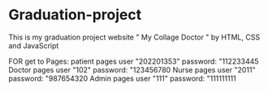 # Graduation-project
This is my graduation project website  " My Collage Doctor " by HTML, CSS and JavaScript


FOR get to Pages:
  patient pages
   user "202201353" password: "112233445
   Doctor pages
   user "102"  password: "123456780
   Nurse pages
   user "2011" password: "987654320
   Admin pages
   user "111"  password: "111111111
